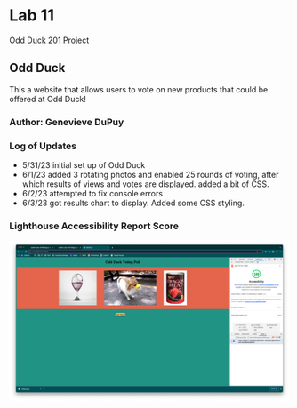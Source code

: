 # Lab 11

[Odd Duck 201 Project](https://theladygen.github.io/odd-duck/)

## Odd Duck

This a website that allows users to vote on new products that could be offered at Odd Duck!

### Author: Genevieve DuPuy

### Log of Updates

* 5/31/23 initial set up of Odd Duck
* 6/1/23 added 3 rotating photos and enabled 25 rounds of voting, after which results of views and votes are displayed. added a bit of CSS.
* 6/2/23 attempted to fix console errors
* 6/3/23 got results chart to display. Added some CSS styling.

### Lighthouse Accessibility Report Score

![Screenshot of Lighthouse Accessibility Report Score](/img/*lighthouse.png)
